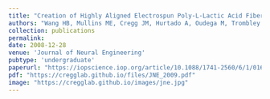 ```yaml
---
title: "Creation of Highly Aligned Electrospun Poly-L-Lactic Acid Fibers for Nerve Regeneration Applications"
authors: "Wang HB, Mullins ME, Cregg JM, Hurtado A, Oudega M, Trombley MT, Gilbert RJ"
collection: publications
permalink:
date: 2008-12-28
venue: 'Journal of Neural Engineering'
pubtype: 'undergraduate'
paperurl: "https://iopscience.iop.org/article/10.1088/1741-2560/6/1/016001"
pdf: "https://cregglab.github.io/files/JNE_2009.pdf"
image: "https://cregglab.github.io/images/jne.jpg"
---
```

